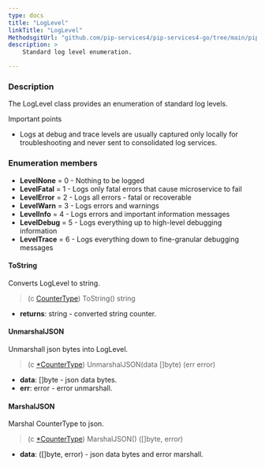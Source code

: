 ```yaml
---
type: docs
title: "LogLevel"
linkTitle: "LogLevel"
MethodsgitUrl: "github.com/pip-services4/pip-services4-go/tree/main/pip-services4-observability-go"
description: >
    Standard log level enumeration.

---
```


### Description

 The LogLevel class provides an enumeration of standard log levels.
 
 Important points
 
 - Logs at debug and trace levels are usually captured only locally for troubleshooting and never sent to consolidated log services.

### Enumeration members

- **LevelNone** = 0 - Nothing to be logged
- **LevelFatal** = 1 - Logs only fatal errors that cause microservice to fail
- **LevelError** = 2 - Logs all errors - fatal or recoverable
- **LevelWarn** = 3 - Logs errors and warnings
- **LevelInfo** = 4 - Logs errors and important information messages
- **LevelDebug** = 5 - Logs everything up to high-level debugging information
- **LevelTrace** = 6 - Logs everything down to fine-granular debugging messages


#### ToString
Converts LogLevel to string.

> (c [CounterType](../../count/counter_type)) ToString() string

- **returns**: string - converted string counter.

#### UnmarshalJSON
Unmarshall json bytes into LogLevel.

> (c [*CounterType](../../count/counter_type)) UnmarshalJSON(data []byte) (err error)

- **data**: []byte - json data bytes.
- **err**: error - error unmarshall.

#### MarshalJSON
Marshal CounterType to json.

> (c [*CounterType](../../count/counter_type)) MarshalJSON() ([]byte, error)

- **data**: ([]byte, error) - json data bytes and error marshall.

